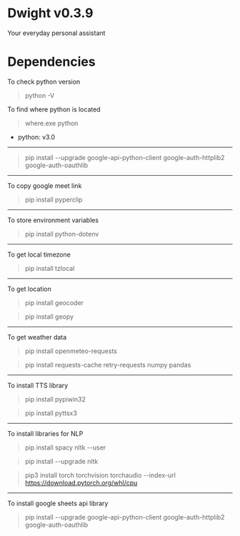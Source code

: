 # Dwight v0.3.9

Your everyday personal assistant

# Dependencies

To check python version
> python -V

To find where python is located
> where.exe python

- python: v3.0

---

> pip install --upgrade google-api-python-client google-auth-httplib2 google-auth-oauthlib

---

To copy google meet link
> pip install pyperclip

---

To store environment variables
> pip install python-dotenv

---

To get local timezone
> pip install tzlocal

---

To get location

> pip install geocoder

> pip install geopy

---

To get weather data

> pip install openmeteo-requests

> pip install requests-cache retry-requests numpy pandas

---

To install TTS library

> pip install pypiwin32

> pip install pyttsx3


---

To install libraries for NLP

> pip install spacy nltk --user

> pip install --upgrade nltk

> pip3 install torch torchvision torchaudio --index-url https://download.pytorch.org/whl/cpu

---

To install google sheets api library

> pip install --upgrade google-api-python-client google-auth-httplib2 google-auth-oauthlib
